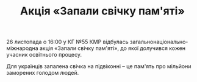 ﻿---
title: Акція «Запали свічку пам'яті»
---

26 листопада о 16:00 у КГ №55 КМР відбулась загальнонаціонально-міжнародна акція «Запали свічку пам'яті», до якої долучився кожен учасник освітнього процесу.

Для українців запалена свічка на підвіконні – це пам'ять про мільйони заморених голодом людей.

<slideshow />
